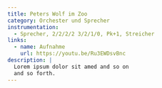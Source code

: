 ```yaml
---
title: Peters Wolf im Zoo
category: Orchester und Sprecher
instrumentation:
  - Sprecher, 2/2/2/2 3/2/1/0, Pk+1, Streicher
links:
  - name: Aufnahme
    url: https://youtu.be/Ru3EWDsvBnc
description: |
  Lorem ipsum dolor sit amed and so on
  and so forth.
---
```

